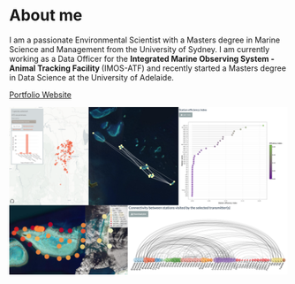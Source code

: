 # About me

I am a passionate Environmental Scientist with a Masters degree in Marine Science and Management from the University of Sydney. I am currently working as a Data Officer for the <strong>Integrated Marine Observing System - Animal Tracking Facility </strong>(IMOS-ATF) and recently started a Masters degree in Data Science at the University of Adelaide.

<p><i class="fas fa-globe"></i> <a href="https://fmaron.github.io/fmaron/" target="_blank">Portfolio Website</a></p>

![](assets/img/portfolio/banner.png)